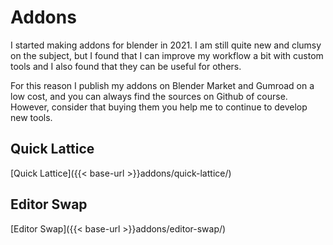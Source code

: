# Addons
I started making addons for blender in 2021. I am still quite new and clumsy on the subject, but I found that I can improve my workflow a bit with custom tools and I also found that they can be useful for others.

For this reason I publish my addons on Blender Market and Gumroad on a low cost, and you can always find the sources on Github of course. However, consider that buying them you help me to continue to develop new tools.

## Quick Lattice
[Quick Lattice]({{< base-url >}}addons/quick-lattice/)

## Editor Swap
[Editor Swap]({{< base-url >}}addons/editor-swap/)
